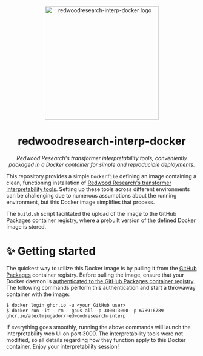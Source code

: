 <div align="center">
<img src="placeholder" alt="redwoodresearch-interp-docker logo" width="300" height="300">
<h1>redwoodresearch-interp-docker</h1>

<i>Redwood Research's transformer interpretability tools, conveniently packaged
in a Docker container for simple and reproducible deployments.</i>

</div>

This repository provides a simple `Dockerfile` defining an image containing a
clean, functioning installation of [Redwood Research's transformer
interpretability tools](https://github.com/redwoodresearch/interp). Setting up
these tools across different environments can be challenging due to numerous
assumptions about the running environment, but this Docker image simplifies that
process.

The `build.sh` script facilitated the upload of the image to the GitHub Packages
container registry, where a prebuilt version of the defined Docker image is
stored.

# ✨ Getting started

The quickest way to utilize this Docker image is by pulling it from the [GitHub
Packages](https://github.com/features/packages) container registry. Before
pulling the image, ensure that your Docker daemon is [authenticated to the
GitHub Packages container
registry](https://docs.github.com/en/packages/working-with-a-github-packages-registry/working-with-the-container-registry#authenticating-to-the-container-registry).
The following commands perform this authentication and start a throwaway
container with the image:

```shell
$ docker login ghcr.io -u <your GitHub user>
$ docker run -it --rm --gpus all -p 3000:3000 -p 6789:6789 ghcr.io/alextmjugador/redwoodresearch-interp
```

If everything goes smoothly, running the above commands will launch the
interpretability web UI on port 3000. The interpretability tools were not
modified, so all details regarding how they function apply to this Docker
container. Enjoy your interpretability session!
